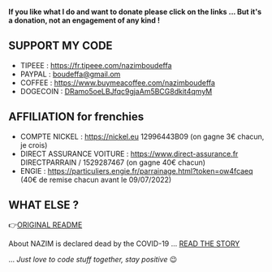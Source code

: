 **If you like what I do and want to donate please click on the links ... But it's a donation, not an engagement of any kind !**

## SUPPORT MY CODE

* TIPEEE : https://fr.tipeee.com/nazimboudeffa
* PAYPAL : boudeffa@gmail.om
* COFFEE : https://www.buymeacoffee.com/nazimboudeffa
* DOGECOIN : [DRamo5oeLBJfqc9gjaAm5BCG8dkit4qmyM](https://dogechain.info/address/DRamo5oeLBJfqc9gjaAm5BCG8dkit4qmyM)

## AFFILIATION for frenchies

* COMPTE NICKEL : https://nickel.eu 12996443B09 (on gagne 3€ chacun, je crois)
* DIRECT ASSURANCE VOITURE : https://www.direct-assurance.fr DIRECTPARRAIN / 1529287467 (on gagne 40€ chacun)
* ENGIE : https://particuliers.engie.fr/parrainage.html?token=ow4fcaeq (40€ de remise chacun avant le 09/07/2022)

## WHAT ELSE ?

👉[ORIGINAL README](https://github.com/nazimboudeffa/nazimboudeffa/blob/main/README-more.md)

About NAZIM is declared dead by the COVID-19 ... [READ THE STORY](https://nazimboudeffa.livejournal.com/tag/covid)

... *Just love to code stuff together, stay positive* 😉
